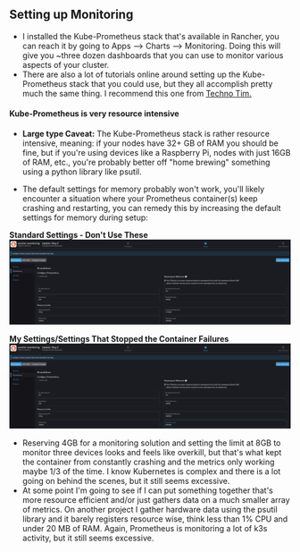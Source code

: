 ## Setting up Monitoring    

* I installed the Kube-Prometheus stack that's available in Rancher, you can reach it by going to Apps --> Charts --> Monitoring. Doing this will give you ~three dozen dashboards that you can use to monitor various aspects of your cluster. 
* There are also a lot of tutorials online around setting up the Kube-Prometheus stack that you could use, but they all accomplish pretty much the same thing. I recommend this one from [Techno Tim.]((https://www.youtube.com/watch?v=fzny5uUaAeY&t=119s))



#### Kube-Prometheus is very resource intensive

* **Large type Caveat:** The Kube-Prometheus stack is rather resource intensive, meaning: if your nodes have 32+ GB of RAM you should be fine, but if you're using devices like a Raspberry Pi, nodes with just 16GB of RAM, etc., you're probably better off "home brewing" something using a python library like psutil. 

* The default settings for memory probably won't work, you'll likely encounter a situation where your Prometheus container(s) keep crashing and restarting, you can remedy this by increasing the default settings for memory during setup:

**Standard Settings - Don't Use These**
![Standard Settings](images/kube-prometheus-bad.png)




**My Settings/Settings That Stopped the Container Failures**
![Good Settings](images/kube-prometheus-good.png)

* Reserving 4GB for a monitoring solution and setting the limit at 8GB to monitor three devices looks and feels like overkill, but that's what kept the container from constantly crashing and the metrics only working maybe 1/3 of the time. I know Kubernetes is complex and there is a lot going on behind the scenes, but it still seems excessive. 
* At some point I'm going to see if I can put something together that's more resource efficient and/or just gathers data on a much smaller array of metrics. On another project I gather hardware data using the psutil library and it barely registers resource wise, think less than 1% CPU and under 20 MB of RAM. Again, Prometheus is monitoring a lot of k3s activity, but it still seems excessive. 
